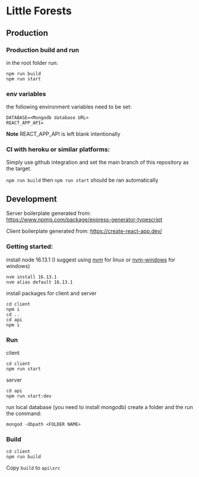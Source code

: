 # Little Forests

## Production

### Production build and run
in the root folder run:
``` 
npm run build
npm run start 
```

### env variables
the following environment variables need to be set:
```
DATABASE=<Mongodb database URL>
REACT_APP_API=
```
**Note** REACT_APP_API is left blank intentionally

### CI with heroku or similar platforms:
Simply use github integration and set the main branch of this repository as the target.

`npm run build` then `npm run start` should be ran automatically

## Development 

Server boilerplate generated from: https://www.npmjs.com/package/express-generator-typescript

Client boilerplate generated from: https://create-react-app.dev/

### Getting started:

install node 16.13.1 (I suggest using [nvm](https://github.com/nvm-sh/nvm) for linux or [nvm-windows](https://github.com/coreybutler/nvm-windows) for windows)
```
nvm install 16.13.1
nvm alias default 16.13.1
```

install packages for client and server
```
cd client
npm i
cd ..
cd api
npm i
```
### Run
client
```
cd client
npm run start   
```
server
```
cd api
npm run start:dev
```
run local database (you need to install mongodb)
create a folder and the run the command: 
```
mongod -dbpath <FOLDER NAME>
```
### Build 

```
cd client
npm run build
```
Copy `build` to `api\src`
